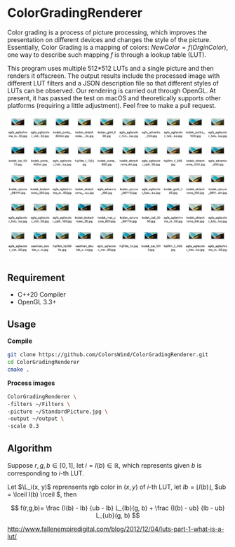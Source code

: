 # ColorGradingRenderer

Color grading is a process of picture processing, which improves the presentation on different devices and changes the style of the picture. Essentially, Color Grading is a mapping of colors: $NewColor = f(OrginColor)$, one way to describe such mapping $f$ is through a lookup table (LUT). 

This program uses multiple 512*512 LUTs and a single picture and then renders it offscreen. The output results include the processed image with different LUT filters and a JSON description file so that different styles of LUTs can be observed. Our rendering is carried out through OpenGL. At present, it has passed the test on macOS and theoretically supports other platforms (requiring a little adjustment). Feel free to make a pull request.

![ColorGrading](README.assets/ColorGrading.png)



## Requirement

- C++20 Compiler
- OpenGL 3.3+



## Usage

**Compile**

```bash
git clone https://github.com/ColorsWind/ColorGradingRenderer.git
cd ColorGradingRenderer
cmake .
```



**Process images**

```bash
ColorGradingRenderer \
-filters ~/Filters \
-picture ~/StandardPicture.jpg \
-output ~/output \
-scale 0.3
```



## Algorithm

Suppose $r,g,b\in[0,1]$, let $i=I(b)\in\mathbb R$, which represents given $b$ is corresponding to $i$-th LUT.

Let $\L_i(x, y)$ reprensents rgb color in $(x,y)$ of $i$-th LUT, let $lb=\lfloor I(b) \rfloor$, $ub = \lceil I(b) \rceil $, then 

$$
f(r,g,b)=
\frac {I(b) - lb} {ub - lb} L_{lb}(g, b) + 
\frac {I(b) - ub} {lb - ub} L_{ub}(g, b)
$$


http://www.fallenempiredigital.com/blog/2012/12/04/luts-part-1-what-is-a-lut/



  
